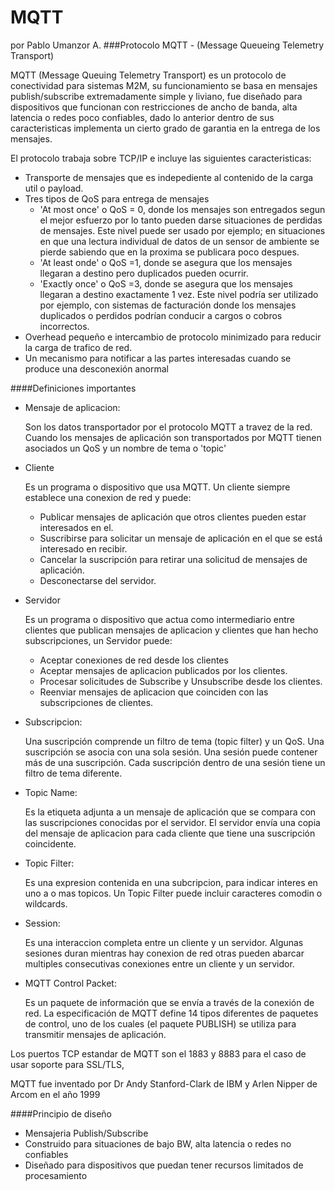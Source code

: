 # MQTT
por Pablo Umanzor A.
###Protocolo MQTT - (Message Queueing Telemetry Transport)

MQTT (Message Queuing Telemetry Transport) es un protocolo de conectividad para sistemas M2M, su funcionamiento se basa en mensajes publish/subscribe extremadamente simple y liviano, fue diseñado para dispositivos que funcionan con restricciones de ancho de banda, alta latencia o redes poco confiables, dado lo anterior dentro de sus caracteristicas implementa un cierto grado de garantia en la entrega de los mensajes.

El protocolo trabaja sobre TCP/IP e incluye las siguientes caracteristicas:

- Transporte de mensajes que es indepediente al contenido de la carga util o payload.
- Tres tipos de QoS para entrega de mensajes
  * 'At most once' o QoS = 0, donde los mensajes son entregados segun el mejor esfuerzo por lo tanto pueden darse situaciones de perdidas de mensajes. Este nivel puede ser usado por ejemplo; en situaciones en que una lectura individual de datos de un sensor de ambiente se pierde sabiendo que en la proxima se publicara poco despues.
  * 'At least onde' o QoS =1, donde se asegura que los mensajes llegaran a destino pero duplicados pueden ocurrir.
  * 'Exactly once' o QoS =3, donde se asegura que los mensajes llegaran a destino exactamente 1 vez. Este nivel podría ser utilizado por ejemplo, con sistemas de facturación donde los mensajes duplicados o perdidos podrían conducir a cargos o cobros incorrectos.
- Overhead pequeño e intercambio de protocolo minimizado para reducir la carga de trafico de red.
- Un mecanismo para notificar a las partes interesadas cuando se produce una desconexión anormal

####Definiciones importantes

- Mensaje de aplicacion:

  Son los datos transportador por el protocolo MQTT a travez de la red. Cuando los mensajes de aplicación son transportados por MQTT tienen asociados un QoS y un nombre de tema o 'topic'

- Cliente

  Es un programa o dispositivo que usa MQTT. Un cliente siempre establece una conexion de red y puede:
  
   * Publicar mensajes de aplicación que otros clientes pueden estar interesados en el.
   * Suscribirse para solicitar un mensaje de aplicación en el que se está interesado en recibir.
   * Cancelar la suscripción para retirar una solicitud de mensajes de aplicación.
   * Desconectarse del servidor.
- Servidor

  Es un programa o dispositivo que actua como intermediario entre clientes que publican mensajes de aplicacion y clientes que han hecho subscripciones, un Servidor puede:
   
   * Aceptar conexiones de red desde los clientes
   * Aceptar mensajes de aplicacion publicados por los clientes.
   * Procesar solicitudes de Subscribe y Unsubscribe desde los clientes.
   * Reenviar mensajes de aplicacion que coinciden con las subscripciones de clientes.
- Subscripcion:

  Una suscripción comprende un filtro de tema (topic filter) y un QoS. Una suscripción se asocia con una sola sesión. Una sesión puede contener más de una suscripción. Cada suscripción dentro de una sesión tiene un filtro de tema diferente.

- Topic Name:

  Es la etiqueta adjunta a un mensaje de aplicación que se compara con las suscripciones conocidas por el servidor. El servidor envía una copia del mensaje de aplicacion para cada cliente que tiene una suscripción coincidente.

- Topic Filter:

  Es una expresion contenida en una subcripcion, para indicar interes en uno a o mas topicos. Un Topic Filter puede incluir caracteres comodin o wildcards.

- Session:

  Es una interaccion completa entre un cliente y un servidor. Algunas sesiones duran mientras hay conexion de red otras pueden abarcar multiples consecutivas conexiones entre un cliente y un servidor.

- MQTT Control Packet:

  Es un paquete de información que se envía a través de la conexión de red. La especificación de MQTT define 14 tipos diferentes de paquetes de control, uno de los cuales (el paquete PUBLISH) se utiliza para transmitir mensajes de aplicación.


Los puertos TCP estandar de MQTT son el 1883 y 8883 para el caso de usar soporte para SSL/TLS,

MQTT fue inventado por Dr Andy Stanford-Clark de IBM y Arlen Nipper de Arcom en el año 1999


####Principio de diseño

- Mensajeria Publish/Subscribe
- Construido para situaciones de bajo BW, alta latencia o redes no confiables
- Diseñado para dispositivos que puedan tener recursos limitados de procesamiento
